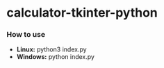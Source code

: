 # calculator-tkinter-python

### How to use

- **Linux:** python3 index.py
- **Windows:** python index.py
